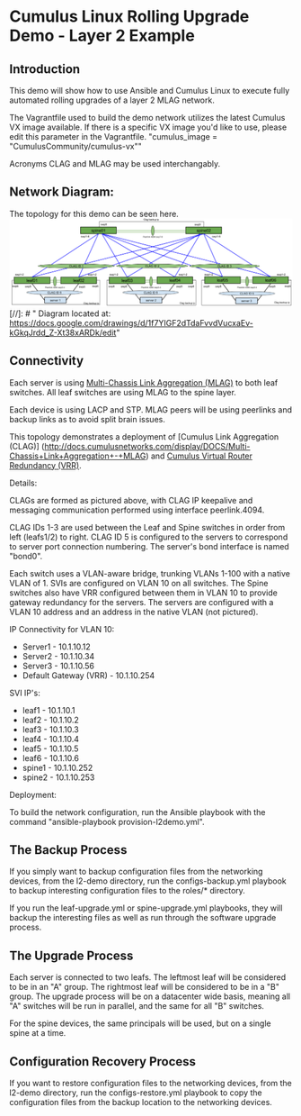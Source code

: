 # Cumulus Linux Rolling Upgrade Demo - Layer 2 Example

## Introduction
This demo will show how to use Ansible and Cumulus Linux to execute fully automated rolling upgrades of a layer 2 MLAG network. 

The Vagrantfile used to build the demo network utilizes the latest Cumulus VX image available. If there is a specific VX image you'd like to use, please edit this parameter in the Vagrantfile.
"cumulus_image = "CumulusCommunity/cumulus-vx""

Acronyms CLAG and MLAG may be used interchangably. 

## Network Diagram:
The topology for this demo can be seen here.
![Diagram](L2Topology.png)
[//]: # " Diagram located at: https://docs.google.com/drawings/d/1f7YIGF2dTdaFvvdVucxaEv-kGkqJrdd_Z-Xt38xARDk/edit"

## Connectivity
Each server is using [Multi-Chassis Link Aggregation (MLAG)](https://docs.cumulusnetworks.com/display/DOCS/Multi-Chassis+Link+Aggregation+-+MLAG) to both leaf switches. All leaf switches are using MLAG to the spine layer. 

Each device is using LACP and STP. MLAG peers will be using peerlinks and backup links as to avoid split brain issues.

This topology demonstrates a deployment of [Cumulus Link Aggregation (CLAG)] (http://docs.cumulusnetworks.com/display/DOCS/Multi-Chassis+Link+Aggregation+-+MLAG) and [Cumulus Virtual Router Redundancy (VRR)](http://docs.cumulusnetworks.com/display/DOCS/Virtual+Router+Redundancy+-+VRR).

Details:

CLAGs are formed as pictured above, with CLAG IP keepalive and messaging communication performed using interface peerlink.4094.

CLAG IDs 1-3 are used between the Leaf and Spine switches in order from left (leafs1/2) to right. CLAG ID 5 is configured to the servers to correspond to server port connection numbering. The server's bond interface is named "bond0".

Each switch uses a VLAN-aware bridge, trunking VLANs 1-100 with a native VLAN of 1.
SVIs are configured on VLAN 10 on all switches. The Spine switches also have VRR configured between them in VLAN 10 to provide gateway redundancy for the servers.
The servers are configured with a VLAN 10 address and an address in the native VLAN (not pictured).

IP Connectivity for VLAN 10:
* Server1         		  - 10.1.10.12
* Server2         		  - 10.1.10.34
* Server3         		  - 10.1.10.56
* Default Gateway (VRR) - 10.1.10.254

SVI IP's:
* leaf1  - 10.1.10.1
* leaf2  - 10.1.10.2
* leaf3  - 10.1.10.3
* leaf4  - 10.1.10.4
* leaf5  - 10.1.10.5
* leaf6  - 10.1.10.6
* spine1 - 10.1.10.252
* spine2 - 10.1.10.253

Deployment:

To build the network configuration, run the Ansible playbook with the command "ansible-playbook provision-l2demo.yml".

## The Backup Process
If you simply want to backup configuration files from the networking devices, from the l2-demo directory, run the configs-backup.yml playbook to backup interesting configuration files to the roles/* directory.

If you run the leaf-upgrade.yml or spine-upgrade.yml playbooks, they will backup the interesting files as well as run through the software upgrade process.

## The Upgrade Process
Each server is connected to two leafs. The leftmost leaf will be considered to be in an "A" group. The rightmost leaf will be considered to be in a "B" group. The upgrade process will be on a datacenter wide basis, meaning all "A" switches will be run in parallel, and the same for all "B" switches.

For the spine devices, the same principals will be used, but on a single spine at a time.

## Configuration Recovery Process
If you want to restore configuration files to the networking devices, from the l2-demo directory, run the configs-restore.yml playbook to copy the configuration files from the backup location to the networking devices.
